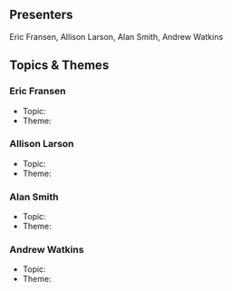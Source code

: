 ## Presenters

Eric Fransen, Allison Larson, Alan Smith, Andrew Watkins

## Topics & Themes

### Eric Fransen

* Topic:
* Theme:

### Allison Larson

* Topic:
* Theme:

### Alan Smith

* Topic:
* Theme:

### Andrew Watkins

* Topic:
* Theme:
